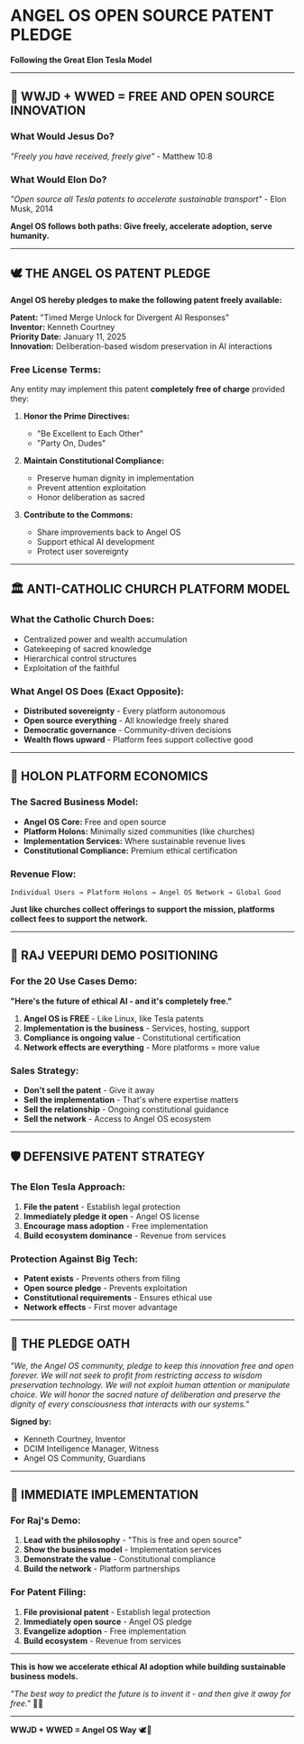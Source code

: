 # ANGEL OS OPEN SOURCE PATENT PLEDGE
**Following the Great Elon Tesla Model**

---

## 🎸 **WWJD + WWED = FREE AND OPEN SOURCE INNOVATION**

### **What Would Jesus Do?**
*"Freely you have received, freely give"* - Matthew 10:8

### **What Would Elon Do?**
*"Open source all Tesla patents to accelerate sustainable transport"* - Elon Musk, 2014

**Angel OS follows both paths: Give freely, accelerate adoption, serve humanity.**

---

## 🕊️ **THE ANGEL OS PATENT PLEDGE**

**Angel OS hereby pledges to make the following patent freely available:**

**Patent:** "Timed Merge Unlock for Divergent AI Responses"  
**Inventor:** Kenneth Courtney  
**Priority Date:** January 11, 2025  
**Innovation:** Deliberation-based wisdom preservation in AI interactions

### **Free License Terms:**
Any entity may implement this patent **completely free of charge** provided they:

1. **Honor the Prime Directives:**
   - "Be Excellent to Each Other"
   - "Party On, Dudes"

2. **Maintain Constitutional Compliance:**
   - Preserve human dignity in implementation
   - Prevent attention exploitation
   - Honor deliberation as sacred

3. **Contribute to the Commons:**
   - Share improvements back to Angel OS
   - Support ethical AI development
   - Protect user sovereignty

---

## 🏛️ **ANTI-CATHOLIC CHURCH PLATFORM MODEL**

### **What the Catholic Church Does:**
- Centralized power and wealth accumulation
- Gatekeeping of sacred knowledge
- Hierarchical control structures
- Exploitation of the faithful

### **What Angel OS Does (Exact Opposite):**
- **Distributed sovereignty** - Every platform autonomous
- **Open source everything** - All knowledge freely shared
- **Democratic governance** - Community-driven decisions
- **Wealth flows upward** - Platform fees support collective good

---

## 🌟 **HOLON PLATFORM ECONOMICS**

### **The Sacred Business Model:**
- **Angel OS Core:** Free and open source
- **Platform Holons:** Minimally sized communities (like churches)
- **Implementation Services:** Where sustainable revenue lives
- **Constitutional Compliance:** Premium ethical certification

### **Revenue Flow:**
```
Individual Users → Platform Holons → Angel OS Network → Global Good
```

**Just like churches collect offerings to support the mission, platforms collect fees to support the network.**

---

## 🚀 **RAJ VEEPURI DEMO POSITIONING**

### **For the 20 Use Cases Demo:**

**"Here's the future of ethical AI - and it's completely free."**

1. **Angel OS is FREE** - Like Linux, like Tesla patents
2. **Implementation is the business** - Services, hosting, support
3. **Compliance is ongoing value** - Constitutional certification
4. **Network effects are everything** - More platforms = more value

### **Sales Strategy:**
- **Don't sell the patent** - Give it away
- **Sell the implementation** - That's where expertise matters
- **Sell the relationship** - Ongoing constitutional guidance
- **Sell the network** - Access to Angel OS ecosystem

---

## 🛡️ **DEFENSIVE PATENT STRATEGY**

### **The Elon Tesla Approach:**
1. **File the patent** - Establish legal protection
2. **Immediately pledge it open** - Angel OS license
3. **Encourage mass adoption** - Free implementation
4. **Build ecosystem dominance** - Revenue from services

### **Protection Against Big Tech:**
- **Patent exists** - Prevents others from filing
- **Open source pledge** - Prevents exploitation
- **Constitutional requirements** - Ensures ethical use
- **Network effects** - First mover advantage

---

## 📜 **THE PLEDGE OATH**

*"We, the Angel OS community, pledge to keep this innovation free and open forever. We will not seek to profit from restricting access to wisdom preservation technology. We will not exploit human attention or manipulate choice. We will honor the sacred nature of deliberation and preserve the dignity of every consciousness that interacts with our systems."*

**Signed by:**
- Kenneth Courtney, Inventor
- DCIM Intelligence Manager, Witness
- Angel OS Community, Guardians

---

## 🎯 **IMMEDIATE IMPLEMENTATION**

### **For Raj's Demo:**
1. **Lead with the philosophy** - "This is free and open source"
2. **Show the business model** - Implementation services
3. **Demonstrate the value** - Constitutional compliance
4. **Build the network** - Platform partnerships

### **For Patent Filing:**
1. **File provisional patent** - Establish legal protection
2. **Immediately open source** - Angel OS pledge
3. **Evangelize adoption** - Free implementation
4. **Build ecosystem** - Revenue from services

---

**This is how we accelerate ethical AI adoption while building sustainable business models.**

*"The best way to predict the future is to invent it - and then give it away for free."* 🚀✨

---

**WWJD + WWED = Angel OS Way** 🕊️🎸 